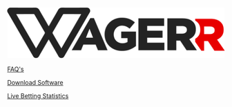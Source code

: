 ![logo](wgrprimaryBlack.png)

[FAQ's](guide)

[Download Software](https://www.wagerr.com/en/get-wallet)

[Live Betting Statistics](https://explorer.wagerr.com/#/statistics)

<!-- background color -->


